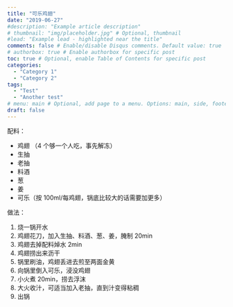```yaml
---
title: "可乐鸡翅"
date: "2019-06-27"
#description: "Example article description"
# thumbnail: "img/placeholder.jpg" # Optional, thumbnail
#lead: "Example lead - highlighted near the title"
comments: false # Enable/disable Disqus comments. Default value: true
# authorbox: true # Enable authorbox for specific post
toc: true # Optional, enable Table of Contents for specific post
categories:
  - "Category 1"
  - "Category 2"
tags:
  - "Test"
  - "Another test"
# menu: main # Optional, add page to a menu. Options: main, side, footer
draft: false
---
```


配料：

* 鸡翅 （4 个够一个人吃，事先解冻）
* 生抽
* 老抽
* 料酒
* 葱
* 姜
* 可乐（按 100ml/每鸡翅，锅底比较大的话需要加更多）

做法：

1. 烧一锅开水
2. 鸡翅花刀，加入生抽、料酒、葱、姜，腌制 20min
3. 鸡翅去掉配料焯水 2min
4. 鸡翅捞出来沥干
5. 锅里刷油，鸡翅丢进去煎至两面金黄
6. 向锅里倒入可乐，浸没鸡翅
7. 小火煮 20min，捞去浮沫
8. 大火收汁，可适当加入老抽，直到汁变得粘稠
9. 出锅
